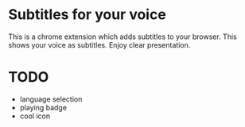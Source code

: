 # Subtitles for your voice

This is a chrome extension which adds subtitles to your browser.
This shows your voice as subtitles.
Enjoy clear presentation.


# TODO

- language selection
- playing badge
- cool icon

